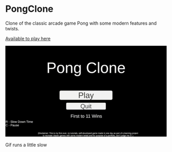 # PongClone
Clone of the classic arcade game Pong with some modern features and twists.

[Available to play here](https://jibbyie.itch.io/pong-clone)

![Demo GIF](pongywongy.gif)

Gif runs a little slow

